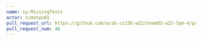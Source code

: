 ```yaml
---
name: sy-MissingTests
actor: simonyu01
pull_request_url: https://github.com/ucsb-cs156-w22/team03-w22-7pm-4/pull/46
pull_request_num: 46
---
```

